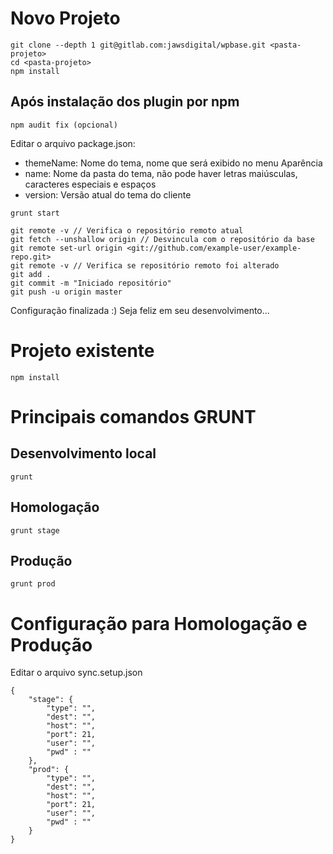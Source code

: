 # Novo Projeto

```
git clone --depth 1 git@gitlab.com:jawsdigital/wpbase.git <pasta-projeto>
cd <pasta-projeto>
npm install
```

## Após instalação dos plugin por npm
```
npm audit fix (opcional)
```
Editar o arquivo package.json:
- themeName: Nome do tema, nome que será exibido no menu Aparência 
- name: Nome da pasta do tema, não pode haver letras maiúsculas, caracteres especiais e espaços
- version: Versão atual do tema do cliente

```
grunt start

git remote -v // Verifica o repositório remoto atual
git fetch --unshallow origin // Desvincula com o repositório da base
git remote set-url origin <git://github.com/example-user/example-repo.git>
git remote -v // Verifica se repositório remoto foi alterado
git add .
git commit -m "Iniciado repositório"
git push -u origin master
```

Configuração finalizada :) Seja feliz em seu desenvolvimento...


# Projeto existente
```
npm install
```

# Principais comandos GRUNT 
## Desenvolvimento local
```
grunt
```
## Homologação
```
grunt stage
```
## Produção
```
grunt prod
```

# Configuração para Homologação e Produção
Editar o arquivo sync.setup.json
```
{
	"stage": {
		"type": "",
		"dest": "",
		"host": "",
		"port": 21,
		"user": "",
		"pwd" : ""
	},
	"prod": {
		"type": "",
		"dest": "",
		"host": "",
		"port": 21,
		"user": "",
		"pwd" : ""
	}
}
```
